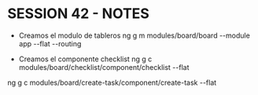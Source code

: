 # SESSION 42 - NOTES


- Creamos el modulo de tableros
ng g m modules/board/board --module app --flat --routing

- Creamos el componente checklist
ng g c modules/board/checklist/component/checklist --flat

ng g c modules/board/create-task/component/create-task --flat